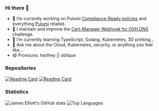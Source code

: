 ### Hi there 👋

- 🤯 I’m currently working on Pulumi [Compliance-Ready policies](https://github.com/pulumi/compliance-policies) and everything [Pulumi](https://github.com/pulumi) related.
- 🤗 I maintain and improve the [Cert-Manager Webhook for OVH DNS](https://github.com/aureq/cert-manager-webhook-ovh) challenge.
- 🌱 I’m currently learning TypeScript, Golang, Kubernetes, 3D printing...
- 💬 Ask me about the Cloud, Kubernetes, security, or anything you feel like...
- 😄 Pronouns: he/they || oblique

### Repositories
[![Readme Card](https://github-readme-stats.vercel.app/api/pin/?username=aureq&repo=cert-manager-webhook-ovh&theme=material-palenight)](https://github.com/aureq/cert-manager-webhook-ovh)
[![Readme Card](https://github-readme-stats.vercel.app/api/pin/?username=pulumi&repo=compliance-policies&theme=material-palenight)](https://github.com/pulumi/compliance-policies)

### Statistics
<div>
  <img align="center" alt="James Elliott's GitHub stats" src="https://github-readme-stats.vercel.app/api?username=aureq&theme=material-palenight&count_private=true" />
  <img align="center" alt="Top Languages" src="https://github-readme-stats.vercel.app/api/top-langs/?username=aureq&theme=material-palenight&count_private=true" />
</div>

<!--
**aureq/aureq** is a ✨ _special_ ✨ repository because its `README.md` (this file) appears on your GitHub profile.

Here are some ideas to get you started:

- 🔭 I’m currently working on ...
- 🌱 I’m currently learning ...
- 👯 I’m looking to collaborate on ...
- 🤔 I’m looking for help with ...
- 💬 Ask me about ...
- 📫 How to reach me: ...
- 😄 Pronouns: ...
- ⚡ Fun fact: ...
-->
